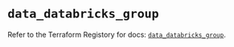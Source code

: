 # `data_databricks_group`

Refer to the Terraform Registory for docs: [`data_databricks_group`](https://registry.terraform.io/providers/databricks/databricks/1.15.0/docs/data-sources/group).
